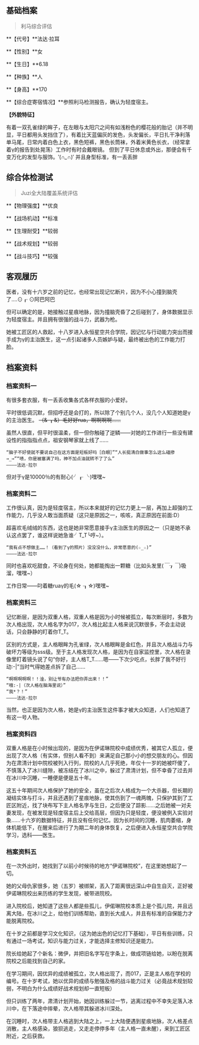 ## 基础档案

> 利马综合评估

**【代号】**法达·拉耳

**【性别】**女

**【生日】**6.18

**【种族】**人

**【身高】**170

**【综合症寄宿情况】**参照利马检测报告，确认为轻度宿主。

**【外貌特征】**

有着一双孔雀绿的眸子，在左眼与太阳穴之间有如浅粉色的樱花般的胎记（并不明显，平日都用头发挡住了），有着比天蓝偏灰的发色，头发偏长，平日扎干净利落单马尾，日常内着白色上衣，黑色短裤，黑色长筒袜，外着米黄色长衣，（经常拿着γ的报告到处晃荡）工作时有时会戴眼镜。
但到了平日休息或外出，那便会有千变万化的发型与服饰。‵(*∩_∩*)′
并且身型标准，有一丢丢胖

## 综合体检测试

> Juzi全大陆覆盖系统评估

**【物理强度】**优良

**【战场机动】**标准

**【生理耐受】**较弱

**【战术规划】**较弱

**【战斗技巧】**较强

## 客观履历

医者，没有十六岁之前的记忆，也经常出现记忆断片，因为不小心撞到脑壳了....⊙┎ ⊙阿巴阿巴

但可以确定的是，她接触过星痕地脉，因为撞脑壳昏了之后碰到了，身体数据显示为轻度宿主。并且拥有很强的战斗力，武器为枪。

她被工匠区的人救起，十八岁进入永恒星空共合学院，因记忆与行动能力突出而接手成为γ的主治医生，这一点引起诸多人员嫉妒与疑，最终被出色的工作能力打脸。

## 档案资料

### 档案资料一
有很多套衣服，有一丢丢收集各式各样衣服的小爱好。

平时很低调沉默，但招呼还是会打的，所以除了个别几个人，没几个人知道她是γ的主治医生。
~~（& ┒&）毛好好rua，啊啊啊啊……~~

虽然人很直，但平时很温柔，但一但你触碰了逆鳞――对她的工作进行一些没有建设性的指指指点点，祖安钢琴家就上线了……

```
“脑子不好使就不要说自己在这方面是短板好吗［白眼］”“人长挺清白做事怎么这么磕掺→_→”“啧，你是被塞满了吗，神不加点油就转不了了么”
————法达·拉尔
```

但对于γ是10000％的有耐心(╯┎ ╰)嘿嘿~

### 档案资料二
工作很认真，因为是轻度宿主，所以本来就好的记忆力更上一层，再加上超强的工作能力，几乎没人敢当面质疑（这只是原因之一，咳咳，真正原因在前面:D）

超喜欢毛绒绒的东西，这也是她非常愿意接手γ主治医生的原因之一（只是她不承认这点罢了，谁这样说她急谁╯T_T╰哼~）。

```
“我有点不想做主……！（看到了γ的照片）没没没什么，非常愿意的(☆_☆)”
————法达·拉尔
```

同时也喜欢吃甜食，不论身在何处，她都能掏出一颗糖（比如头发里(*￣┒￣*)吸溜，嘿嘿~）

工作日常――叼着糖ruaγ的毛(☆ ┒☆)嘿嘿~

### 档案资料三
记忆断层，是因为双重人格，双重人格是因为小时候被孤立，每次断层时，多数为次人格出现，次人格名字为017，次人格比起主人格来说沉默很多，不会主动说话，只会静静的盯着你T_T。

区别的方式是，主人格眼眸为孔雀绿，次人格眼眸是金红色，并且次人格战斗力与破坏力等级为sss级。至于主人格发现次人格，是因为在自家监控里，次人格在录像里盯着镜头说了句“你好，主人格T_T……嗯――下次少吃点，长胖了我不好行动:-|”当时气得她差点拆了自己……

```
“啊啊啊啊啊！！淦，别让爷有办法把你弄出来！！”
“哦:-|（次人格在脑海里说）”
“我*？！”
————法达·拉尔
```

当然，也正是因为次人格，她是γ的主治医生这件事才被大众知道，人们也知道了有这一号人物。

### 档案资料四
双重人格是在小时候出现的，是因为在伊诺琳院校中成绩优秀，被其它人孤立，便出现了次人格（有实体，但别人看不到）来满足自己那小小的想交朋友的心。但因为在肃清计划中院校被列入行列，院校的人几乎死绝，年仅十一岁的她被吓傻了，不慎落入了冰川缝隙，被冻结在了冰川之中，躲过了肃清计划，但不幸昏了过去并在冰川中沉睡，一睡便是便是五十年。

这五十年期间次人格保护了她的安全，虽在之后次人格成为一个大杀器，但长期的凝结实体与打斗，并且还遇到了星痕地脉，使其伤到了一魂两魄，只保护其到了工匠区附近，找了块布写下主人格名字与生日，之后便没了踪影……之后她被一对夫妻发现，在被发现是轻度宿主后上交给高层，但因为只是轻度，便没被例入实验对象……十六岁的数据特征，并且没有任何记忆。因为长时间的沉睡，肌肉萎缩，身体机能低下，在醒来后进行了为期二年的身体恢复，之后便进入永恒星空共合学院学习，选科――医生。

### 档案资料五

在一次外出时，她找到了以前小时候待的地方“伊诺琳院校”，在这里她想起了一切。

她的父母仇家很多，她（五岁）被绑架，丟入了距离很远深山中自生自灭，正好被伊诺琳院校出来历练的学生发现，被带进院校。

进入院校后，她知道了这些人都是些孤儿，伊偌琳院校本质上是个孤儿院，并且远离大陆，在冰川之上，给他们训练帮助，直到长大成人，并且有标准的自保能力才能脱离院校。

在十岁之前都是学习文化知识，（这为她出色的记忆打下基础），平日有些训练，只有通过一场考试，知识与能力过关，才能选择主修知识还是能力。

院长给她起了个新名：微伊，并把旧名字写在字条上，做成项链给她，以盼在脱离院校之后能找到自己的家。

在学习期间，因优异的成绩被孤立，次人格出现了，而017，正是主人格在学校的编号。在十岁考试，她以优异的成绩与勉强及格的战斗能力过关（必竟战术规划较弱，不明白为什么成绩好战术规划却一直短板）

但只训练了两年，肃清计划开始，她因训练躲过一节，逃离过程中不幸失足落入冰川中，在下落途中摔晕，次人格带其躲进冰川深处。

在沉睡时，次人格带主人格逃到大陆之上，一上大陆便遇到星痕地脉，次人格差点消散，主人格感染，狼狈逃走，又走走停停多年（主人格一直未醒），来到工匠区附近，之后获救。

